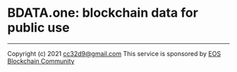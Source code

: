 # BDATA.one: blockchain data for public use



---
Copyright (c) 2021 cc32d9@gmail.com
This service is sponsored by [EOS Blockchain Community](https://pomelo.io/grants/accounting)
